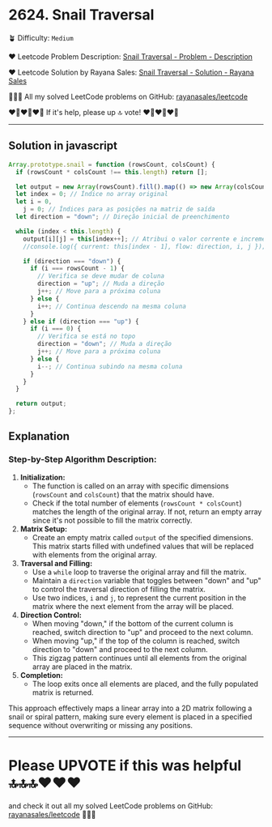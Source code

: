 # 2624. Snail Traversal

🪴 Difficulty: `Medium`

❤️ Leetcode Problem Description: [Snail Traversal - Problem - Description](https://leetcode.com/problems/snail-traversal/description/)

❤️ Leetcode Solution by Rayana Sales: [Snail Traversal - Solution - Rayana Sales](https://leetcode.com/problems/snail-traversal/solutions/5599734/snail-traversal-simple-beginner-friendly/)

💁🏻‍♀️ All my solved LeetCode problems on GitHub: [rayanasales/leetcode](https://github.com/rayanasales/leetcode)

❤️‍🔥❤️‍🔥❤️‍🔥 If it's help, please up 🔝 vote! ❤️‍🔥❤️‍🔥❤️‍🔥

---

## Solution in javascript

```js
Array.prototype.snail = function (rowsCount, colsCount) {
  if (rowsCount * colsCount !== this.length) return [];

  let output = new Array(rowsCount).fill().map(() => new Array(colsCount));
  let index = 0; // Índice no array original
  let i = 0,
    j = 0; // Índices para as posições na matriz de saída
  let direction = "down"; // Direção inicial de preenchimento

  while (index < this.length) {
    output[i][j] = this[index++]; // Atribui o valor corrente e incrementa o índice
    //console.log({ current: this[index - 1], flow: direction, i, j }); // Log atual do estado

    if (direction === "down") {
      if (i === rowsCount - 1) {
        // Verifica se deve mudar de coluna
        direction = "up"; // Muda a direção
        j++; // Move para a próxima coluna
      } else {
        i++; // Continua descendo na mesma coluna
      }
    } else if (direction === "up") {
      if (i === 0) {
        // Verifica se está no topo
        direction = "down"; // Muda a direção
        j++; // Move para a próxima coluna
      } else {
        i--; // Continua subindo na mesma coluna
      }
    }
  }

  return output;
};
```

## Explanation

### **Step-by-Step Algorithm Description:**

1. **Initialization:**
   - The function is called on an array with specific dimensions (`rowsCount` and `colsCount`) that the matrix should have.
   - Check if the total number of elements (`rowsCount * colsCount`) matches the length of the original array. If not, return an empty array since it's not possible to fill the matrix correctly.
2. **Matrix Setup:**
   - Create an empty matrix called `output` of the specified dimensions. This matrix starts filled with undefined values that will be replaced with elements from the original array.
3. **Traversal and Filling:**
   - Use a `while` loop to traverse the original array and fill the matrix.
   - Maintain a `direction` variable that toggles between "down" and "up" to control the traversal direction of filling the matrix.
   - Use two indices, `i` and `j`, to represent the current position in the matrix where the next element from the array will be placed.
4. **Direction Control:**
   - When moving "down," if the bottom of the current column is reached, switch direction to "up" and proceed to the next column.
   - When moving "up," if the top of the column is reached, switch direction to "down" and proceed to the next column.
   - This zigzag pattern continues until all elements from the original array are placed in the matrix.
5. **Completion:**
   - The loop exits once all elements are placed, and the fully populated matrix is returned.

This approach effectively maps a linear array into a 2D matrix following a snail or spiral pattern, making sure every element is placed in a specified sequence without overwriting or missing any positions.

---

# Please UPVOTE if this was helpful 🔝🔝🔝❤️❤️❤️

and check it out all my solved LeetCode problems on GitHub: [rayanasales/leetcode](https://github.com/rayanasales/leetcode) 🤙😚🤘
